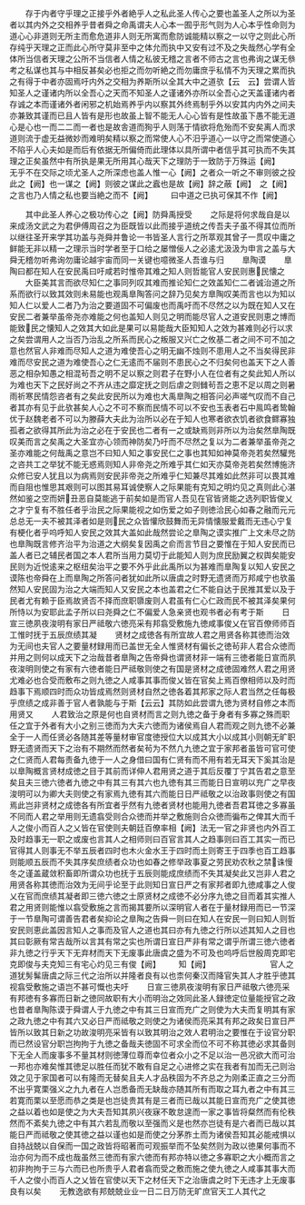 <!-- { "loadSidebar": true } -->
　　存于内者守乎理之正接乎外者絶乎人之私此圣人传心之要也盖圣人之所以为圣者以其内外之交相养乎昔者舜之命禹谓夫人心本一囿乎形气则为人心本乎性命则为道心心非道则无所主而愈危道非人则无所寓而愈防诚能精以察之一以守之则此心所存纯乎天理之正而此心所守莫非至中之体允而执中又安有过不及之失哉然心学有全体所当信者天理之公所不当信者人情之私彼无稽之言者不师古之言也弗询之谋无叅考之私谋也其与中相反甚矣必也拒之而勿听絶之而勿庸庶乎私情不为天理之累而执之有得于中者亦固焉吁内外之交相为养斯所以全其大中之道欤【云　云】尝谓人皆知圣人之谨诸内所以全吾心之天而不知圣人之谨诸外亦所以全吾心之天盖谨诸内者存诚之本而谨诸外者闲邪之机始焉养乎内以察其外终焉制乎外以安其内内外之间夫亦兼致其谨而已且人皆有是形也故虽上智不能无人心心皆有是性故虽下愚不能无道心是心也一而二二而一者也是故舎道而狥乎人则荡于情欲将危殆而不安矣离人而求道则流于虚无益微妙而难明矣精以察之而常使人心不汨乎道心一以守之而常使道心不陷乎人心夫如是而后有依据无所偏倚而此理体以具所谓中者信乎其可执而不失其理之正矣虽然中有所执是果无所用其心哉天下之理防于一致防于万殊运【阙】　　无乎不在交际之顷尤圣人之所深虑也盖人惟一心【阙】之者众一听之不审则彼之投此之【阙】也一谋之【阙】则彼之谋此之蠧也是故【阙】辞之蔽【阙】　之【阙】之言也乃人情之私也要当絶之而不【阙】
　　曰中道之已执可保其不作【阙】



　　其中此圣人养心之极功传心之【阙】防舜禹授受
　　之际是将何求哉自是以来成汤文武之为君伊傅周召之为臣既皆以此而接乎道统之传吾夫子虽不得其位而所以继往圣开来学其功盖与尧舜并鲁论一书皆圣人言行之所萃观其曾子一贯叹中庸之鲜能无非以精一之理示当时学者至于口给之屡憎佞人之必逺尤汲汲为申言之盖与大舜无稽勿听弗询勿庸论越宇宙而同一关键也噫微圣人吾谁与归
　　臯陶谟
　　臯陶曰都在知人在安民禹曰吁咸若时惟帝其难之知人则哲能官人安民则惠民懐之
　　大臣美其言而欲尽知仁之事同列叹其难而推论知仁之效盖知仁二者诚治道之所系而欲行以致其效则未易能也观禹臯陶答问之辞乃见矣方臯陶叹美而言也以为知以知人仁以爱人二者乃为治之要道固不可偏废也而禹吁而不尽然之以为既在知人又在安民二者兼举虽帝尧亦难能之何也盖知人则见之明而能尽官人之道安民则恵之博而能致民之懐知人之效其大如此是果可以易能哉大臣知知人之效为甚难则必行以求之矣尝谓用人之当否乃治乱之所系而民心之叛服又兴亡之攸基二者之间不可不加之意也然官人非难而尽知人之道为难使吾心之明无幽不烛则不患用人之不当矣得民非难而尽安民之道为难使吾心之仁无逺而不届则不患民心之不归矣何也盖天下之人善恶之相杂知愚之相混茍吾之明不足以察之则君子在野小人在位者有之矣此知人所以为难也天下之民好尚之不齐从违之靡定抚之则后虐之则雠茍吾之恵不足以周之则暑雨祈寒民情怨咨者有之矣此安民所以为难也大禹臯陶之相答问必声嗟气叹而不自己者其亦有见于此欤甚矣人心之不可不察而民情不可以不安也玉表者石中鳯鸣者鸷翰优于赵魏老者不可以为滕薛大夫此为治所以必在于知人也寒者欲衣饥者欲食鳏寡独孤者之欲得其所此为治之必在于安民也二者有一之或缺焉则非所以为治矣然臯陶既叹美而言之矣禹之大圣宜亦心领而神防矣乃吁而不尽然之复以为二者兼举虽帝尧之圣亦难能之何哉禹之意岂不曰知人知之事安民仁之事也其知如神莫帝尧若矣然驩兠之咨共工之举犹不能无惑焉则知人非帝尧之所难乎其仁如天亦莫帝尧若矣然博施济众修已安人犹且以为病焉则安民非帝尧之所难乎仁知兼尽其难如此然非可以畏其难而自阻也惟思其艰则可以图其易耳诚使察人之际果能有克知之明灼见之真则此心湛然如鉴之空而妍丑恶自莫能逃于前矣如是而官人吾见在官皆贤能之选列职皆俊乂之才宁复有不胜任者乎治民之际果能视之如伤爱之如子则徳洽民心如春之融而元元总总无一夫不被其泽者如是则民之众皆懽欣鼓舞而无异情懐服爱戴而无违心宁复有梗化者乎呜呼知人安民之效其大盖如此哉然尝论之臯陶之谟实推广上文未尽之防也臯陶既言修齐治平为治道之大纲矣复因禹之俞而言节目之要惟在于知人安民而已盖人者已之辅民者国之本人君所当用力莫切于此能知人则为庶民励翼之权舆矣能安民则为近悦逺来之枢纽矣治平之要不外乎此此禹所以为甚难而臯陶复以知人安民之谟陈也帝舜在上而臯陶之所答问者犹如此所以唐虞之时野无遗贤而万邦咸宁也欤虽然知人安民固为治之大端而知人又安民之本也盖君之仁不能自达于民推其爱以及于民者尤有赖于臣焉故贤否不择而庶职隳废则人君虽有仁心仁政而民不被其泽矣果何所恃以为安耶此孟子所以曰尧舜之仁不偏爱人急亲贤也观书者必有考于斯
　　日宣三徳夙夜浚明有家日严祗敬六徳亮采有邦翕受敷施九徳咸事俊乂在官百僚师师百工惟时抚于五辰庶绩其凝
　　贤材之成徳各有所宜故人君之用贤各称其徳而治效为无间也夫官人之要量材録用而已盖世无全人惟贤材有偏长之徳茍非人君合众徳而并用之则何以成天下之治哉昔者臯陶之告帝舜也谓贤材非一端有三徳者能日宣而夙夜浚明则使之有家有六徳者能日严祗敬则使之有国是贤材之成徳固难然人君之用贤尤难必也合受而敷布之则九徳之人咸事其事而俊乂皆在官矣上焉百僚相师以及时而趋事下焉顺四时而众功皆成焉然则贤材自然之徳各着其邦家之际人君当然之任每极乎庶绩之成非善于官人者孰能与于斯【云云】其防如此尝谓九徳为贤材自修之本而用贤又
　　人君致治之原是何也自贤材而言之则九徳之备于身者有多寡之殊而职任之宜于外者有大小之别三徳而为大夫六徳而为诸侯焉自人君而观之则九徳不必兼全于一人而任贤必各随其差等量材审官度徳授位大以成其大小以成其小则朝无旷职野无遗贤而天下之治有不期然而然者矣茍为不然凢九徳之宜于家邦者虽皆可官可使之仁贤而人君每责备九徳于一人之身借曰国有仁贤有而不用有若无耳天下奚其治是以臯陶概言贤材成徳之目于其前而详伸人君用贤之道于其后反覆丁宁其告君之意至矣且夫三徳六徳者九徳之中有其三有其六也九徳有其三而能日日宣明以充广之早夜浚明可以为卿大夫则使之有家焉九徳有其六而能日日严祗敬之以治政事则使之有国焉此岂非贤材之成徳各有所宜者乎然有九徳者贤材也能用九徳者吾君耳徳之多寡虽不同而人君之举用则无遗翕受则合众徳而并举之敷施则合众徳而徧布之俾其大而千人之俊小而百人之乂皆在官使则夫朝廷百僚率相【阙】法无一官之非贤也内外百工及时趋事无一职之或废也言其人之相师则曰百官言其人之趋事则曰百工其实一而已官得其人则事无不举五辰者四时也木火金水王于四时而土则寄王于四季也百工趋事则能顺五辰而不失其序矣庶绩者众功也如春之修举政事夏之劳民劝农秋之禁诛慢冬之谨盖蔵敛积畜即所谓众功也抚于五辰则能成庶绩而不失其凝矣此又岂非人君之用贤各称其徳而治效为无间乎论至于此则知日宣日严之有家邦者即九徳咸事之人俊乂在官而庶绩其凝者即三徳六徳之士原贤材之成徳不必分序九徳之目而着其实推人君之用贤则能惟以翕受敷施之言而揭其要所以深明官人者在于量材録用而已一节深于一节臯陶可谓善告君者矣抑论之臯陶之告舜一则曰在知人在安民一则曰知人则哲安民则恵此盖因言知人之事而及官人之道也其曰亦有九徳之行所以述其知人之目也其曰彰厥有常吉哉所以言其有常之实也所谓日宣日严非有常之谓乎所谓三徳六徳者非九徳之行乎天下无弃材而天下无废事此唐虞之盛为不可及也呜呼后世殷周克即宅克即俊与夫克知三有宅心灼见三有俊【阙】
　　知【阙】　　　　　　　　官人之道犹髣髴唐虞之际三代之治所以并隆者良有以也柰何秦汉而降官失其人才胜乎徳其视翕受敷施之语岂不甚可慨也夫吁
　　日宣三徳夙夜浚明有家日严祗敬六徳亮采有邦徳有多寡而日新之徳同故职有大小而明治之效同此圣人録徳定位量能授官之政也昔者臯陶陈谟于舜谓人于九徳之中有其三日宣而充广之则使为大夫而复明其有家之政九徳之中有其六又必日严而祗敬之则使之为诸侯而亮采其有邦之政矣日宣日严皆所以致其日新之功故浚明亮采皆有以致其明治之效人君明治之要惟在于设官分职而已然设官分职岂拘拘于九徳之备哉夫徳固不可求全而位不可不称其徳必求其备则下无全人而废事多不量其材则徳薄位尊而幸位者众小之不足以治一邑况欲大而可治一邦也亦难矣惟其徳足以胜任而犹不敢有自足之心进修之实在我者有加而无己则治效之见于家国者可以有隆而无替矣且夫人才品秩固为不齐总之为刚柔正直之三分而不出乎寛栗强义之九九者在人岂悉备而无缺哉亦随其所有而取之耳九者之中有其三若寛而栗以至愿而恭之类是也岂徒贵其有是三者而已哉以其能日宣而充广之使其徳之益以着也如是使之为大夫吾知其夙兴夜寐不敢怠遑而一家之事皆将粲然而有伦秩然而不紊矣九徳之中有其六若乱而敬以至强而义是也然亦岂徒有是六者而已哉以其能日严而祗敬之使其徳之益以谨也如是而使之分茅胙土而为诸侯吾知其必能戒惧以自持战兢以自保而一国之政皆将昭著而可观振举而不坠矣然则为政以徳果何事而不治亦何为而不成也哉虽然三徳而有家六徳而有邦亦特以徳之多寡职之大小概而言之初非拘拘于三与六而已也所贵乎人君者翕而受之敷而施之使九徳之人咸事其事大而千人之俊小而百人之乂皆在官使以天下之材任天下之治唐虞之时下无违才上无废事良有以矣
　　无教逸欲有邦兢兢业业一日二日万防无旷庶官天工人其代之
